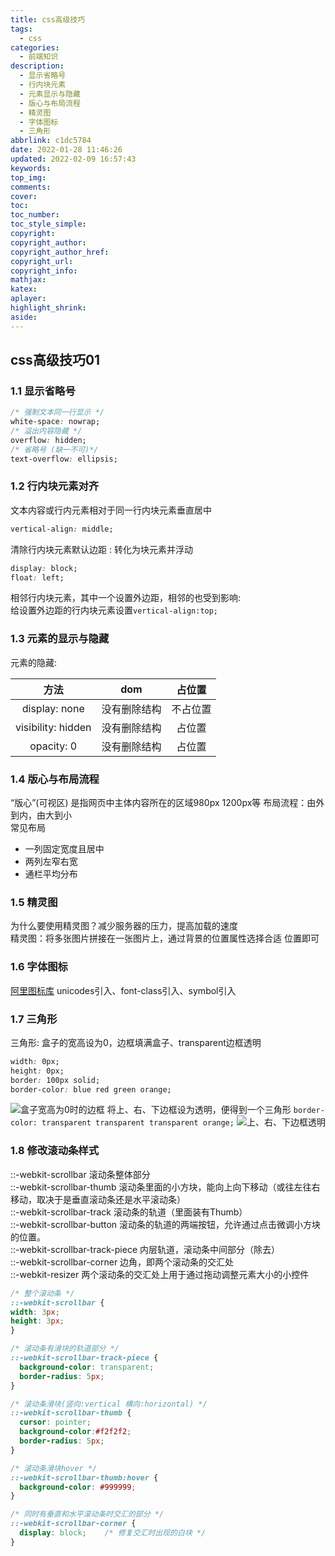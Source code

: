 ```yaml
---
title: css高级技巧
tags:
  - css
categories:
  - 前端知识
description:
  - 显示省略号
  - 行内块元素
  - 元素显示与隐藏
  - 版心与布局流程
  - 精灵图
  - 字体图标
  - 三角形
abbrlink: c1dc5784
date: 2022-01-28 11:46:26
updated: 2022-02-09 16:57:43
keywords:
top_img:
comments:
cover:
toc:
toc_number:
toc_style_simple:
copyright:
copyright_author:
copyright_author_href:
copyright_url:
copyright_info:
mathjax:
katex:
aplayer:
highlight_shrink:
aside:
---
```

## css高级技巧01
### 1.1 显示省略号
```css
/* 强制文本同一行显示 */
white-space: nowrap;
/* 溢出内容隐藏 */
overflow: hidden;
/* 省略号 (缺一不可)*/
text-overflow: ellipsis;
```
### 1.2 行内块元素对齐
文本内容或行内元素相对于同一行内块元素垂直居中
```css
vertical-align: middle;
```
清除行内块元素默认边距 : 转化为块元素并浮动
```css
display: block;
float: left;
```
相邻行内块元素，其中一个设置外边距，相邻的也受到影响:  
给设置外边距的行内块元素设置`vertical-align:top;`

### 1.3 元素的显示与隐藏
元素的隐藏:  

|        方法        |     dom      |  占位置  |
| :----------------: | :----------: | :------: |
|   display: none    | 没有删除结构 | 不占位置 |
| visibility: hidden | 没有删除结构 |  占位置  |
|     opacity: 0     | 没有删除结构 |  占位置  |

### 1.4 版心与布局流程
“版心”(可视区) 是指网页中主体内容所在的区域980px 1200px等
布局流程：由外到内，由大到小  
常见布局
- 一列固定宽度且居中
- 两列左窄右宽
- 通栏平均分布

### 1.5 精灵图
为什么要使用精灵图？减少服务器的压力，提高加载的速度  
精灵图：将多张图片拼接在一张图片上，通过背景的位置属性选择合适
位置即可
### 1.6 字体图标
[阿里图标库](https://www.iconfont.cn/)
unicodes引入、font-class引入、symbol引入  
### 1.7 三角形
三角形: 盒子的宽高设为0，边框填满盒子、transparent边框透明
```css
width: 0px;
height: 0px;
border: 100px solid;
border-color: blue red green orange;
```
![盒子宽高为0时的边框](https://img.hitagi.site/202211142243934.png)
将上、右、下边框设为透明，便得到一个三角形
`border-color: transparent transparent transparent orange;`
![上、右、下边框透明](https://img.hitagi.site/202211142244997.png)
### 1.8 修改滚动条样式
::-webkit-scrollbar 滚动条整体部分  
::-webkit-scrollbar-thumb 滚动条里面的小方块，能向上向下移动（或往左往右移动，取决于是垂直滚动条还是水平滚动条）  
::-webkit-scrollbar-track 滚动条的轨道（里面装有Thumb）  
::-webkit-scrollbar-button 滚动条的轨道的两端按钮，允许通过点击微调小方块的位置。  
::-webkit-scrollbar-track-piece 内层轨道，滚动条中间部分（除去）  
::-webkit-scrollbar-corner 边角，即两个滚动条的交汇处  
::-webkit-resizer 两个滚动条的交汇处上用于通过拖动调整元素大小的小控件  
```css
/* 整个滚动条 */
::-webkit-scrollbar {
width: 3px;
height: 3px;
}

/* 滚动条有滑块的轨道部分 */
::-webkit-scrollbar-track-piece {
  background-color: transparent;
  border-radius: 5px;
}

/* 滚动条滑块(竖向:vertical 横向:horizontal) */
::-webkit-scrollbar-thumb {
  cursor: pointer;
  background-color:#f2f2f2;
  border-radius: 5px;
}

/* 滚动条滑块hover */
::-webkit-scrollbar-thumb:hover {
  background-color: #999999;
}

/* 同时有垂直和水平滚动条时交汇的部分 */
::-webkit-scrollbar-corner {
  display: block;    /* 修复交汇时出现的白块 */
}
```